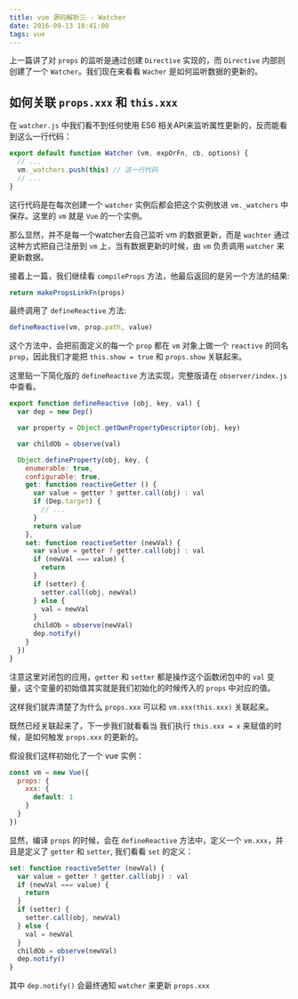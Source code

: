 ```yaml
---
title: vue 源码解析三 - Watcher
date: 2016-09-13 10:41:00
tags: vue
---
```


上一篇讲了对 `props` 的监听是通过创建 `Directive` 实现的，而 `Directive` 内部则创建了一个 `Watcher`。我们现在来看看 `Wacher` 是如何监听数据的更新的。


## 如何关联 `props.xxx` 和 `this.xxx`

在 `watcher.js` 中我们看不到任何使用 ES6 相关API来监听属性更新的，反而能看到这么一行代码：

``` javascript
export default function Watcher (vm, expOrFn, cb, options) {
  // ...
  vm._watchers.push(this) // 这一行代码
  // ...
}
```

这行代码是在每次创建一个 `watcher` 实例后都会把这个实例放进 `vm._watchers` 中保存。这里的 `vm` 就是 `Vue` 的一个实例。

那么显然，并不是每一个watcher去自己监听 vm 的数据更新，而是 `wachter` 通过这种方式把自己注册到 `vm` 上，当有数据更新的时候，由 `vm` 负责调用 `watcher` 来更新数据。

接着上一篇，我们继续看 `compileProps` 方法，他最后返回的是另一个方法的结果:

``` javascript
return makePropsLinkFn(props)
```

最终调用了 `defineReactive` 方法:

``` javascript
defineReactive(vm, prop.path, value)
```

这个方法中，会把前面定义的每一个 `prop` 都在 `vm` 对象上做一个 `reactive` 的同名 `prop`，因此我们才能把 `this.show = true` 和 `props.show` 关联起来。

这里贴一下简化版的 `defineReactive` 方法实现，完整版请在 `observer/index.js` 中查看。

``` javascript
export function defineReactive (obj, key, val) {
  var dep = new Dep()

  var property = Object.getOwnPropertyDescriptor(obj, key)

  var childOb = observe(val)

  Object.defineProperty(obj, key, {
    enumerable: true,
    configurable: true,
    get: function reactiveGetter () {
      var value = getter ? getter.call(obj) : val
      if (Dep.target) {
        // ...
      }
      return value
    },
    set: function reactiveSetter (newVal) {
      var value = getter ? getter.call(obj) : val
      if (newVal === value) {
        return
      }
      if (setter) {
        setter.call(obj, newVal)
      } else {
        val = newVal
      }
      childOb = observe(newVal)
      dep.notify()
    }
  })
}
```

注意这里对闭包的应用，`getter` 和 `setter` 都是操作这个函数闭包中的 `val` 变量，这个变量的初始值其实就是我们初始化的时候传入的 `props` 中对应的值。

这样我们就弄清楚了为什么 `props.xxx` 可以和 `vm.xxx(this.xxx)` 关联起来。

既然已经关联起来了，下一步我们就看看当 我们执行 `this.xxx = x` 来赋值的时候，是如何触发 `props.xxx` 的更新的。

假设我们这样初始化了一个 vue 实例：

``` javascript
const vm = new Vue({
  props: {
    xxx: {
      default: 1
    }
  }
})
```

显然，编译 `props` 的时候，会在 `defineReactive` 方法中，定义一个 `vm.xxx`，并且是定义了 `getter` 和 `setter`, 我们看看 `set` 的定义：

``` javascript
set: function reactiveSetter (newVal) {
  var value = getter ? getter.call(obj) : val
  if (newVal === value) {
    return
  }
  if (setter) {
    setter.call(obj, newVal)
  } else {
    val = newVal
  }
  childOb = observe(newVal)
  dep.notify()
}
```

其中 `dep.notify()` 会最终通知 `watcher` 来更新 `props.xxx`
